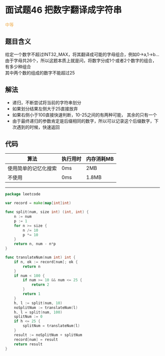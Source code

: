# 面试题46 把数字翻译成字符串

<span style="color:#f0ad4e">中等</span>

## 题目含义
给定一个数字不超过INT32_MAX，将其翻译成可能的字母组合，例如0->a,1->b...<br/>
由于字母共26个，所以这题本质上就是问，将数字分成1个或者2个数字的组合，有多少种组合<br/>
其中两个数的组成的数字不能超过25

## 解法
- 递归，不断尝试将当前的字符串划分
- 如果划分结果左侧大于25直接放弃
- 如果右侧小于100直接快速判断，10-25之间的有两种可能， 其余的只有一个
- 由于最终递归的参数肯定是后缀相同的数字，所以可以记录这个后缀数字，下次遇到的时候，快速返回

## 代码

| 算法 | 执行用时 | 内存消耗MB |
| ---- | -------- | ---------  |
| 使用简单的记忆化搜索 | 0ms | 2MB |
| 不使用 | 0ms | 1.8MB |

<hr/>

```go
package leetcode

var record = make(map[int]int)

func split(num, size int) (int, int) {
	n := num
	p := 1
	for n >= size {
		n /= 10
		p *= 10
	}
	return n, num - n*p
}

func translateNum(num int) int {
	if n, ok := record[num]; ok {
		return n
	}
	if num < 100 {
		if num >= 10 && num <= 25 {
			return 2
		}
		return 1
	}
	h, l := split(num, 10)
	noSplitNum := translateNum(l)
	h, l = split(num, 100)
	splitNum := 0
	if h <= 25 {
		splitNum = translateNum(l)
	}
	result := noSplitNum + splitNum
	record[num] = result
	return result
}

```
